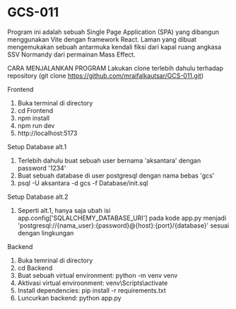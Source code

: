# GCS-011

Program ini adalah sebuah Single Page Application (SPA) yang dibangun menggunakan Vite dengan framework React. Laman yang dibuat mengemukakan sebuah antarmuka kendali fiksi dari kapal ruang angkasa SSV Normandy dari permainan Mass Effect.

CARA MENJALANKAN PROGRAM
Lakukan clone terlebih dahulu terhadap repository (git clone https://github.com/mraifalkautsar/GCS-011.git)

Frontend
1. Buka terminal di directory
2. cd Frontend
3. npm install
4. npm run dev
5. http://localhost:5173

Setup Database alt.1
1. Terlebih dahulu buat sebuah user bernama 'aksantara' dengan password '1234'
2. Buat sebuah database di user postgresql dengan nama bebas 'gcs'
3. psql -U aksantara -d gcs -f Database/init.sql

Setup Database alt.2
1. Seperti alt.1, hanya saja ubah isi app.config['SQLALCHEMY_DATABASE_URI'] pada kode app.py menjadi 'postgresql://{nama_user}:{password}@{host}:{port}/{database}' sesuai dengan lingkungan

Backend
1. Buka temrinal di directory
2. cd Backend
3. Buat sebuah virtual environment: python -m venv venv 
4. Aktivasi virtual enviroonment: venv\Scripts\activate
5. Install dependencies: pip install -r requirements.txt 
6. Luncurkan backend: python app.py
